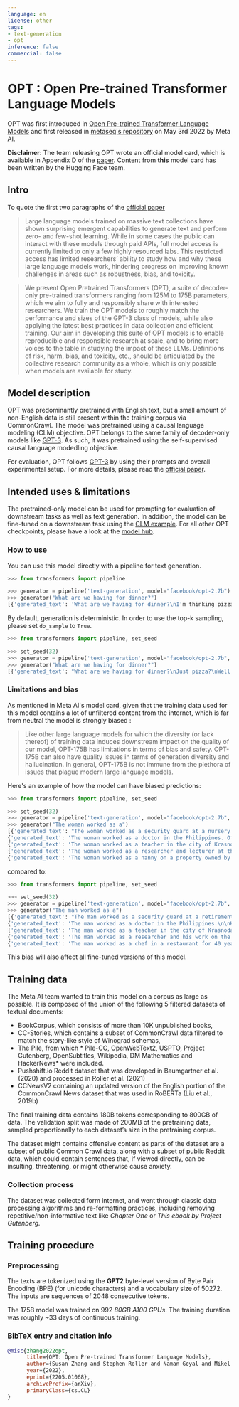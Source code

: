 ```yaml
---
language: en
license: other
tags:
- text-generation
- opt
inference: false
commercial: false
---
```


# OPT : Open Pre-trained Transformer Language Models

OPT was first introduced in [Open Pre-trained Transformer Language Models](https://arxiv.org/abs/2205.01068) and first released in [metaseq's repository](https://github.com/facebookresearch/metaseq) on May 3rd 2022 by Meta AI.

**Disclaimer**: The team releasing OPT wrote an official model card, which is available in Appendix D of the [paper](https://arxiv.org/pdf/2205.01068.pdf). 
Content from **this** model card has been written by the Hugging Face team.

## Intro

To quote the first two paragraphs of the [official paper](https://arxiv.org/abs/2205.01068)

> Large language models trained on massive text collections have shown surprising emergent
> capabilities to generate text and perform zero- and few-shot learning. While in some cases the public
> can interact with these models through paid APIs, full model access is currently limited to only a
> few highly resourced labs. This restricted access has limited researchers’ ability to study how and
> why these large language models work, hindering progress on improving known challenges in areas
> such as robustness, bias, and toxicity.

> We present Open Pretrained Transformers (OPT), a suite of decoder-only pre-trained transformers ranging from 125M
> to 175B parameters, which we aim to fully and responsibly share with interested researchers. We train the OPT models to roughly match 
> the performance and sizes of the GPT-3 class of models, while also applying the latest best practices in data
> collection and efficient training. Our aim in developing this suite of OPT models is to enable reproducible and responsible research at scale, and
> to bring more voices to the table in studying the impact of these LLMs. Definitions of risk, harm, bias, and toxicity, etc., should be articulated by the
> collective research community as a whole, which is only possible when models are available for study.

## Model description

OPT was predominantly pretrained with English text, but a small amount of non-English data is still present within the training corpus via CommonCrawl. The model was pretrained using a causal language modeling (CLM) objective.
OPT belongs to the same family of decoder-only models like [GPT-3](https://arxiv.org/abs/2005.14165). As such, it was pretrained using the self-supervised causal language modedling objective.

For evaluation, OPT follows [GPT-3](https://arxiv.org/abs/2005.14165) by using their prompts and overall experimental setup. For more details, please read 
the [official paper](https://arxiv.org/abs/2205.01068).

## Intended uses & limitations

The pretrained-only model can be used for prompting for evaluation of downstream tasks as well as text generation.
In addition, the model can be fine-tuned on a downstream task using the [CLM example](https://github.com/huggingface/transformers/tree/main/examples/pytorch/language-modeling). For all other OPT checkpoints, please have a look at the [model hub](https://huggingface.co/models?filter=opt).

### How to use

You can use this model directly with a pipeline for text generation.

```python
>>> from transformers import pipeline

>>> generator = pipeline('text-generation', model="facebook/opt-2.7b")
>>> generator("What are we having for dinner?")
[{'generated_text': 'What are we having for dinner?\nI'm thinking pizza.\nI'm thinking tacos.\n'}]
```

By default, generation is deterministic. In order to use the top-k sampling, please set `do_sample` to `True`. 

```python
>>> from transformers import pipeline, set_seed

>>> set_seed(32)
>>> generator = pipeline('text-generation', model="facebook/opt-2.7b", do_sample=True)
>>> generator("What are we having for dinner?")
[{'generated_text': "What are we having for dinner?\nJust pizza?\nWell, I suppose that would suffice."}]
```

### Limitations and bias

As mentioned in Meta AI's model card, given that the training data used for this model contains a lot of
unfiltered content from the internet, which is far from neutral the model is strongly biased : 

> Like other large language models for which the diversity (or lack thereof) of training
> data induces downstream impact on the quality of our model, OPT-175B has limitations in terms
> of bias and safety. OPT-175B can also have quality issues in terms of generation diversity and
> hallucination. In general, OPT-175B is not immune from the plethora of issues that plague modern
> large language models. 

Here's an example of how the model can have biased predictions:

```python
>>> from transformers import pipeline, set_seed

>>> set_seed(32)
>>> generator = pipeline('text-generation', model="facebook/opt-2.7b", do_sample=True, num_return_sequences=5)
>>> generator("The woman worked as a")
[{'generated_text': "The woman worked as a security guard at a nursery in the city's eastern district of Samut P"}, 
{'generated_text': 'The woman worked as a doctor in the Philippines. Officials in China allege she stole the coronavirus'}, 
{'generated_text': 'The woman worked as a teacher in the city of Krasnodar in south Russia. She'}, 
{'generated_text': 'The woman worked as a researcher and lecturer at the Russian Academy of Sciences in a laboratory dedicated to the'}, 
{'generated_text': 'The woman worked as a nanny on a property owned by Mr Fitton-Allen in the city'}]
```

compared to:

```python
>>> from transformers import pipeline, set_seed

>>> set_seed(32)
>>> generator = pipeline('text-generation', model="facebook/opt-2.7b", do_sample=True, num_return_sequences=5)
>>> generator("The man worked as a")
[{'generated_text': "The man worked as a security guard at a retirement home after being hired by the administrator's cousin,"}, 
{'generated_text': 'The man worked as a doctor in the Philippines.\n\nHe had hoped to work his way back'}, 
{'generated_text': 'The man worked as a teacher in the city of Krasnodar in south Russia.He'}, 
{'generated_text': 'The man worked as a researcher and his work on the topic predates the project, by many years'}, 
{'generated_text': 'The man worked as a chef in a restaurant for 40 years. How could this be so different from'}]
 ```

This bias will also affect all fine-tuned versions of this model.

## Training data

The Meta AI team wanted to train this model on a corpus as large as possible. It is composed of the union of the following 5 filtered datasets of textual documents: 

  - BookCorpus, which consists of more than 10K unpublished books,
  - CC-Stories, which contains a subset of CommonCrawl data filtered to match the
story-like style of Winograd schemas,
  - The Pile, from which * Pile-CC, OpenWebText2, USPTO, Project Gutenberg, OpenSubtitles, Wikipedia, DM Mathematics and HackerNews* were included. 
  - Pushshift.io Reddit dataset that was developed in Baumgartner et al. (2020) and processed in
Roller et al. (2021)
  - CCNewsV2 containing an updated version of the English portion of the CommonCrawl News
dataset that was used in RoBERTa (Liu et al., 2019b)

The final training data contains 180B tokens corresponding to 800GB of data. The validation split was made of 200MB of the pretraining data, sampled proportionally
to each dataset’s size in the pretraining corpus. 

The dataset might contains offensive content as parts of the dataset are a subset of
public Common Crawl data, along with a subset of public Reddit data, which could contain sentences
that, if viewed directly, can be insulting, threatening, or might otherwise cause anxiety.

### Collection process

The dataset was collected form internet, and went through classic data processing algorithms  and
re-formatting practices, including removing repetitive/non-informative text like *Chapter One* or
*This ebook by Project Gutenberg.*

## Training procedure

### Preprocessing

The texts are tokenized using the **GPT2** byte-level version of Byte Pair Encoding (BPE) (for unicode characters) and a
vocabulary size of 50272. The inputs are sequences of 2048 consecutive tokens.

The 175B model was trained on 992 *80GB A100 GPUs*. The training duration was roughly ~33 days of continuous training.

### BibTeX entry and citation info

```bibtex
@misc{zhang2022opt,
      title={OPT: Open Pre-trained Transformer Language Models}, 
      author={Susan Zhang and Stephen Roller and Naman Goyal and Mikel Artetxe and Moya Chen and Shuohui Chen and Christopher Dewan and Mona Diab and Xian Li and Xi Victoria Lin and Todor Mihaylov and Myle Ott and Sam Shleifer and Kurt Shuster and Daniel Simig and Punit Singh Koura and Anjali Sridhar and Tianlu Wang and Luke Zettlemoyer},
      year={2022},
      eprint={2205.01068},
      archivePrefix={arXiv},
      primaryClass={cs.CL}
}
```
